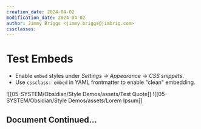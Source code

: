 ```yaml
---
creation_date: 2024-04-02
modification_date: 2024-04-02
author: Jimmy Briggs <jimmy.briggs@jimbrig.com>
cssclasses:
---
```


# Test Embeds

- Enable `embed` styles under *Settings → Appearance → CSS snippets*.
- Use `cssclass: embed` in YAML frontmatter to enable "clean" embedding.

![[05-SYSTEM/Obsidian/Style Demos/assets/Test Quote]]
![[05-SYSTEM/Obsidian/Style Demos/assets/Lorem Ipsum]]

## Document Continued...
